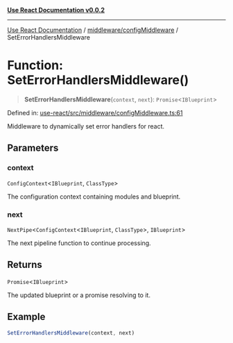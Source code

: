 [**Use React Documentation v0.0.2**](../../../README.md)

***

[Use React Documentation](../../../modules.md) / [middleware/configMiddleware](../README.md) / SetErrorHandlersMiddleware

# Function: SetErrorHandlersMiddleware()

> **SetErrorHandlersMiddleware**(`context`, `next`): `Promise`\<`IBlueprint`\>

Defined in: [use-react/src/middleware/configMiddleware.ts:61](https://github.com/stonemjs/use-react/blob/48b0fa89405b138aef5b9a5bc1a85e12108c1404/src/middleware/configMiddleware.ts#L61)

Middleware to dynamically set error handlers for react.

## Parameters

### context

`ConfigContext`\<`IBlueprint`, `ClassType`\>

The configuration context containing modules and blueprint.

### next

`NextPipe`\<`ConfigContext`\<`IBlueprint`, `ClassType`\>, `IBlueprint`\>

The next pipeline function to continue processing.

## Returns

`Promise`\<`IBlueprint`\>

The updated blueprint or a promise resolving to it.

## Example

```typescript
SetErrorHandlersMiddleware(context, next)
```
